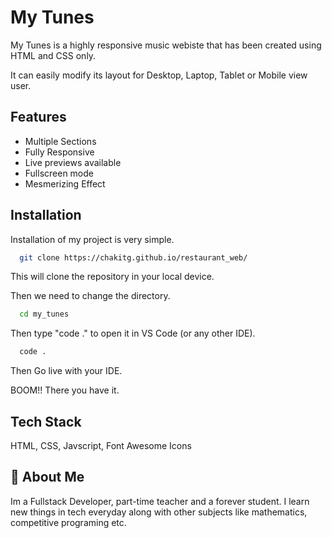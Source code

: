 
# My Tunes

My Tunes is a highly responsive music webiste that has been created using HTML and CSS only. 

It can easily modify its layout for Desktop, Laptop, Tablet or Mobile view user.


## Features

- Multiple Sections
- Fully Responsive
- Live previews available
- Fullscreen mode
- Mesmerizing Effect


## Installation

Installation of my project is very simple. 

```bash
  git clone https://chakitg.github.io/restaurant_web/
```
This will clone the repository in your local device.

Then we need to change the directory.

```bash
  cd my_tunes
```

Then type "code ." to open it in VS Code (or any other IDE).
```bash
  code .
```

Then Go live with your IDE.

BOOM!! There you have it.
## Tech Stack

HTML, CSS, Javscript, Font Awesome Icons



## 🚀 About Me
Im a Fullstack Developer, part-time teacher and a forever student. I learn new things in tech everyday along with other subjects like mathematics, competitive programing etc.

